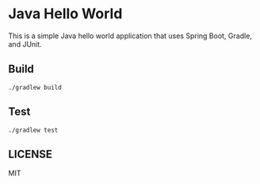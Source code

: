 # Java Hello World

This is a simple Java hello world application that uses Spring Boot, Gradle, and JUnit.

## Build

```
./gradlew build
```

## Test

```
./gradlew test
```

## LICENSE

MIT
